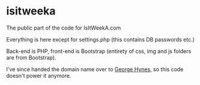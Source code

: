 isitweeka
=========

The public part of the code for IsItWeekA.com

Everything is here except for settings.php (this contains DB passwords etc.)

Back-end is PHP, front-end is Bootstrap (entirety of css, img and js folders are from Bootstrap).

I've since handed the domain name over to [George Hynes](https://github.com/techybyte), so this code doesn't power it anymore.


